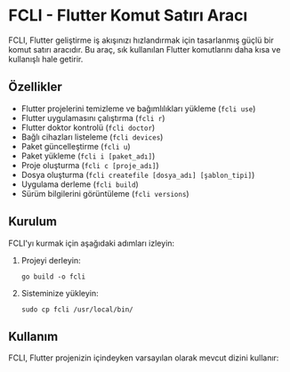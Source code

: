 # FCLI - Flutter Komut Satırı Aracı

FCLI, Flutter geliştirme iş akışınızı hızlandırmak için tasarlanmış güçlü bir
komut satırı aracıdır. Bu araç, sık kullanılan Flutter komutlarını daha kısa ve
kullanışlı hale getirir.

## Özellikler

- Flutter projelerini temizleme ve bağımlılıkları yükleme (`fcli use`)
- Flutter uygulamasını çalıştırma (`fcli r`)
- Flutter doktor kontrolü (`fcli doctor`)
- Bağlı cihazları listeleme (`fcli devices`)
- Paket güncelleştirme (`fcli u`)
- Paket yükleme (`fcli i [paket_adı]`)
- Proje oluşturma (`fcli c [proje_adı]`)
- Dosya oluşturma (`fcli createfile [dosya_adı] [şablon_tipi]`)
- Uygulama derleme (`fcli build`)
- Sürüm bilgilerini görüntüleme (`fcli versions`)

## Kurulum

FCLI'yı kurmak için aşağıdaki adımları izleyin:

1. Projeyi derleyin:
   ```
   go build -o fcli
   ```

2. Sisteminize yükleyin:
   ```
   sudo cp fcli /usr/local/bin/
   ```

## Kullanım

FCLI, Flutter projenizin içindeyken varsayılan olarak mevcut dizini kullanır:
